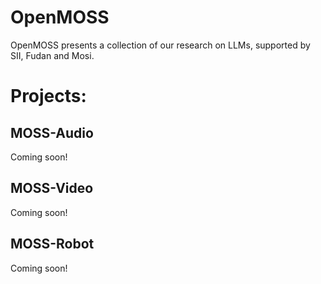 # OpenMOSS
OpenMOSS presents a collection of our research on LLMs, supported by SII, Fudan and Mosi.


# Projects:

## MOSS-Audio
  Coming soon!
## MOSS-Video
Coming soon!
## MOSS-Robot
Coming soon!
